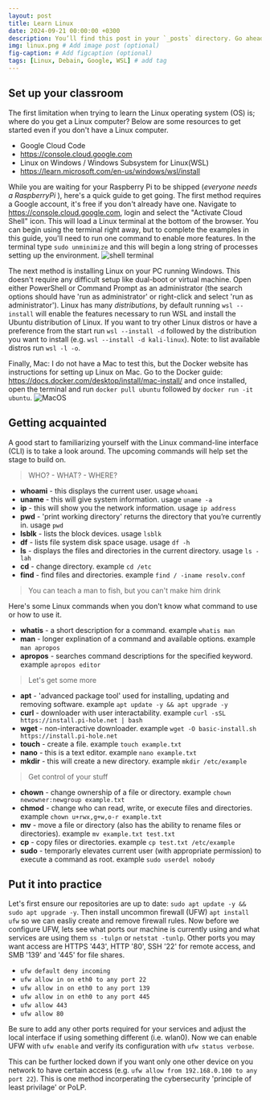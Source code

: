 ```yaml
---
layout: post
title: Learn Linux
date: 2024-09-21 00:00:00 +0300
description: You’ll find this post in your `_posts` directory. Go ahead and edit it and re-build the site to see your changes. # Add post description (optional)
img: linux.png # Add image post (optional)
fig-caption: # Add figcaption (optional)
tags: [Linux, Debain, Google, WSL] # add tag
---
```


## Set up your classroom

The first limitation when trying to learn the Linux operating system (OS) is; where do you get a Linux computer? Below are some resources to get started even if you don't have a Linux computer. 

* Google Cloud Code
* https://console.cloud.google.com
* Linux on Windows / Windows Subsystem for Linux(WSL)
* https://learn.microsoft.com/en-us/windows/wsl/install

While you are waiting for your Raspberry Pi to be shipped (<i>everyone needs a RaspberryPi</i> ), here's a quick guide to get going. The first method requires a Google account, it's free if you don't already have one. Navigate to https://console.cloud.google.com, login and select the "Activate Cloud Shell" icon. This will load a Linux terminal at the bottom of the browser. You can begin using the terminal right away, but to complete the examples in this guide, you'll need to run one command to enable more features. In the terminal type `sudo unminimize` and this will begin a long string of processes setting up the environment.
 ![shell terminal]({{site.baseurl}}/assets/img/google-shell.jpg)

The next method is installing Linux on your PC running Windows. This doesn't require any difficult setup like dual-boot or virtual machine. Open either PowerShell or Command Prompt as an administrator (the search options should have 'run as administrator' or right-click and select 'run as administrator'). Linux has many <i>distributions</i>, by default running `wsl --install` will enable the features necessary to run WSL and install the Ubuntu distribution of Linux. If you want to try other Linux distros or have a preference from the start run `wsl --install -d` followed by the distribution you want to install (e.g. `wsl --install -d kali-linux`). Note: to list available distros run `wsl -l -o`.

Finally, Mac: I do not have a Mac to test this, but the Docker website has instructions for setting up Linux on Mac. Go to the Docker guide: https://docs.docker.com/desktop/install/mac-install/ and once installed, open the terminal and run `docker pull ubuntu` followed by `docker run -it ubuntu`.
![MacOS]({{site.baseurl}}/assets/img/mac-docker.png)

## Getting acquainted

A good start to familiarizing yourself with the Linux command-line interface (CLI) is to take a look around. The upcoming commands will help set the stage to build on. 

> WHO? - WHAT? - WHERE?

* <b>whoami</b> - this displays the current user. usage `whoami`
* <b>uname</b> - this will give system information. usage `uname -a`
* <b>ip</b> - this will show you the network information. usage `ip address`
* <b>pwd</b> - 'print working directory' returns the directory that you’re currently in. usage `pwd`
* <b>lsblk</b> - lists the block devices. usage `lsblk`
* <b>df</b> - lists file system disk space usage. usage `df -h`
* <b>ls</b> - displays the files and directories in the current directory. usage `ls -lah`
* <b>cd</b> - change directory. example `cd /etc`
* <b>find</b> - find files and directories. example `find / -iname resolv.conf`

> You can teach a man to fish, but you can't make him drink

Here's some Linux commands when you don't know what command to use or how to use it.

* <b>whatis</b> - a short description for a command. example `whatis man`
* <b>man</b> - longer explination of a command and available options. example `man apropos`
* <b>apropos</b> - searches command descriptions for the specified keyword. example `apropos editor`

> Let's get some more

* <b>apt</b> - 'advanced package tool' used for installing, updating and removing software. example `apt update -y && apt upgrade -y`
* <b>curl</b> - downloader with user interactability. example `curl -sSL https://install.pi-hole.net | bash`
* <b>wget</b> - non-interactive downloader. example `wget -O basic-install.sh https://install.pi-hole.net`
* <b>touch</b> - create a file. example `touch example.txt`
* <b>nano</b> - this is a text editor. example `nano example.txt`
* <b>mkdir</b> - this will create a new directory. example `mkdir /etc/example`

> Get control of your stuff

* <b>chown</b> - change ownership of a file or directory. example `chown newowner:newgroup example.txt`
* <b>chmod</b> - change who can read, write, or execute files and directories. example `chown u+rwx,g+w,o-r example.txt`
* <b>mv</b> - move a file or directory (also has the ability to rename files or directories). example `mv example.txt test.txt`
* <b>cp</b> - copy files or directories. example `cp test.txt /etc/example`
* <b>sudo</b> - temporarly elevates current user (with appropriate permission) to execute a command as root. example `sudo userdel nobody`

## Put it into practice

Let's first ensure our repositories are up to date: `sudo apt update -y && sudo apt upgrade -y`. Then install uncommon firewall (UFW) `apt install ufw` so we can easliy create and remove firewall rules. Now before we configure UFW, lets see what ports our machine is currently using and what services are using them `ss -tulpn` or `netstat -tunlp`. Other ports you may want access are HTTPS '443', HTTP '80', SSH '22' for remote access, and SMB '139' and '445' for file shares. 
* `ufw default deny incoming`
* `ufw allow in on eth0 to any port 22`
* `ufw allow in on eth0 to any port 139`
* `ufw allow in on eth0 to any port 445`
* `ufw allow 443`
* `ufw allow 80`

Be sure to add any other ports required for your services and adjust the local interface if using something different (i.e. wlan0). Now we can enable UFW with `ufw enable` and verify its configuration with `ufw status verbose`.

This can be further locked down if you want only one other device on you network to have certain access (e.g. `ufw allow from 192.168.0.100 to any port 22`). This is one method incorperating the cybersecurity 'principle of least privilage' or PoLP.


